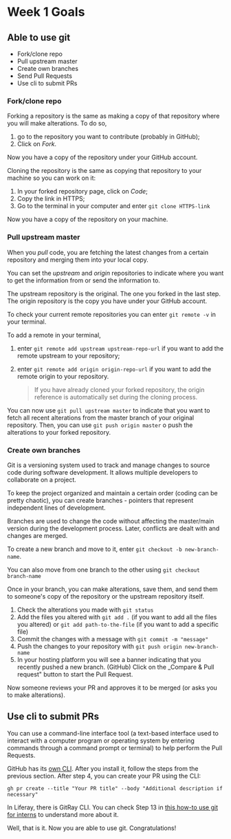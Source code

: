 # Week 1 Goals
  
## Able to use git
* Fork/clone repo
* Pull upstream master
* Create own branches
* Send Pull Requests
* Use cli to submit PRs

### Fork/clone repo
Forking a repository is the same as making a copy of that repository where you will make alterations. To do so,
1. go to the repository you want to contribute (probably in GitHub);
1.  Click on _Fork_.

Now you have a copy of the repository under your GitHub account.

Cloning the repository is the same as copying that repository to your machine so you can work on it:

1. In your forked repository page, click on _Code_;
1. Copy the link in HTTPS;
2. Go to the terminal in your computer and enter `git clone HTTPS-link`

Now you have a copy of the repository on your machine.


### Pull upstream master
When you _pull_ code, you are fetching the latest changes from a certain repository and merging them into your local copy.

You can set the _upstream_ and _origin_ repositories to indicate where you want to get the information from or send the information to.

The upstream repository is the original. The one you forked in the last step. The origin repository is the copy you have under your GitHub account.

To check your current remote repositories you can enter `git remote -v` in your terminal.

To add a remote in your terminal,
1. enter `git remote add upstream upstream-repo-url` if you want to add the remote upstream to your repository;
1. enter `git remote add origin origin-repo-url` if you want to add the remote origin to your repository.

    > If you have already cloned your forked repository, the origin reference is automatically set during the cloning process.

You can now use `git pull upstream master` to indicate that you want to fetch all recent alterations from the master branch of your original repository. Then, you can use `git push origin master` o push the alterations to your forked repository.

### Create own branches
Git is a versioning system used to track and manage changes to source code during software development. It allows multiple developers to collaborate on a project.

To keep the project organized and maintain a certain order (coding can be pretty chaotic), you can create branches - pointers that represent independent lines of development.

Branches are used to change the code without affecting the master/main version during the development process. Later, conflicts are dealt with and changes are merged.

To create a new branch and move to it, enter `git checkout -b new-branch-name`.

You can also move from one branch to the other using `git checkout branch-name`

Once in your branch, you can make alterations, save them, and send them to someone's copy of the repository or the upstream repository itself.

1. Check the alterations you made with `git status`
2. Add the files you altered with `git add .` (if you want to add all the files you altered) or `git add path-to-the-file` (if you want to add a specific file)
3. Commit the changes with a message with `git commit -m "message"`
4. Push the changes to your repository with `git push origin new-branch-name`
5. In your hosting platform you will see a banner indicating that you recently pushed a new branch. (GitHub) Click on the _Compare & Pull request" button to start the Pull Request.

Now someone reviews your PR and approves it to be merged (or asks you to make alterations).

## Use cli to submit PRs
You can use a command-line interface tool (a text-based interface used to interact with a computer program or operating system by entering commands through a command prompt or terminal) to help perform the Pull Requests.

GitHub has its [own CLI](https://github.com/cli/cli#installation). After you install it, follow the steps from the previous section. After step 4, you can create your PR using the CLI:

`gh pr create --title "Your PR title" --body "Additional description if necessary"`

In Liferay, there is GitRay CLI. You can check Step 13 in [this how-to use git for interns](https://liferay.atlassian.net/l/cp/T7rVz4xw) to understand more about it. 

Well, that is it. Now you are able to use git. Congratulations!